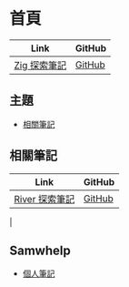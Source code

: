 

# 首頁

| Link | GitHub |
| ---- | ------ |
| [Zig 探索筆記](https://samwhelp.github.io/note-about-zig/) | [GitHub](https://github.com/samwhelp/note-about-zig) |




## 主題

* [相關筆記](#相關筆記)




## 相關筆記

| Link | GitHub |
| ---- | ------ |
| [River 探索筆記](https://samwhelp.github.io/note-about-riverwm/) | [GitHub](https://github.com/samwhelp/note-about-riverwm) |
|




## Samwhelp

* [個人筆記](https://samwhelp.github.io/book/)
